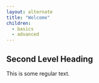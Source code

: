 ```yaml
---
layout: alternate
title: "Welcome"
children:
  - basics
  - advanced
---
```


## Second Level Heading

This is some regular text.
